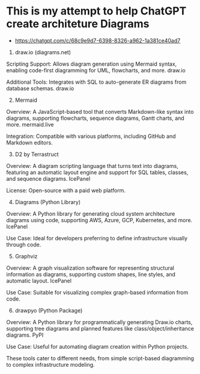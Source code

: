  # This is my attempt to help ChatGPT create architeture Diagrams

- https://chatgpt.com/c/68c9e9d7-6398-8326-a962-1a381ce40ad7

1. draw.io (diagrams.net)

Scripting Support: Allows diagram generation using Mermaid syntax, enabling code-first diagramming for UML, flowcharts, and more. 
draw.io

Additional Tools: Integrates with SQL to auto-generate ER diagrams from database schemas. 
draw.io

2. Mermaid

Overview: A JavaScript-based tool that converts Markdown-like syntax into diagrams, supporting flowcharts, sequence diagrams, Gantt charts, and more. 
mermaid.live

Integration: Compatible with various platforms, including GitHub and Markdown editors.

3. D2 by Terrastruct

Overview: A diagram scripting language that turns text into diagrams, featuring an automatic layout engine and support for SQL tables, classes, and sequence diagrams. 
IcePanel

License: Open-source with a paid web platform.

4. Diagrams (Python Library)

Overview: A Python library for generating cloud system architecture diagrams using code, supporting AWS, Azure, GCP, Kubernetes, and more. 
IcePanel

Use Case: Ideal for developers preferring to define infrastructure visually through code.

5. Graphviz

Overview: A graph visualization software for representing structural information as diagrams, supporting custom shapes, line styles, and automatic layout. 
IcePanel

Use Case: Suitable for visualizing complex graph-based information from code.

6. drawpyo (Python Package)

Overview: A Python library for programmatically generating Draw.io charts, supporting tree diagrams and planned features like class/object/inheritance diagrams. 
PyPI

Use Case: Useful for automating diagram creation within Python projects.

These tools cater to different needs, from simple script-based diagramming to complex infrastructure modeling.

